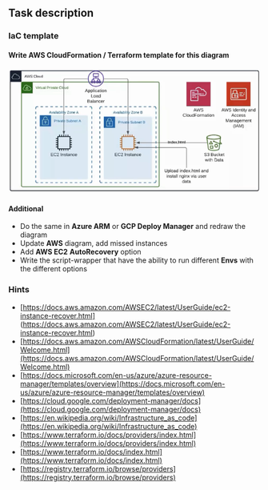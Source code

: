 ## Task description

### IaC template

#### Write AWS CloudFormation / Terraform template for this diagram

![IaC diagram](task6_diagram.png)

#### Additional

- Do the same in **Azure ARM** or **GCP Deploy Manager** and redraw the diagram
- Update **AWS** diagram, add missed instances
- Add **AWS EC2** **AutoRecovery** option
- Write the script-wrapper that have the ability to run different **Envs** with the different options

### Hints

- [https://docs.aws.amazon.com/AWSEC2/latest/UserGuide/ec2-instance-recover.html] (https://docs.aws.amazon.com/AWSEC2/latest/UserGuide/ec2-instance-recover.html)
- [https://docs.aws.amazon.com/AWSCloudFormation/latest/UserGuide/Welcome.html](https://docs.aws.amazon.com/AWSCloudFormation/latest/UserGuide/Welcome.html)
- [https://docs.microsoft.com/en-us/azure/azure-resource-manager/templates/overview](https://docs.microsoft.com/en-us/azure/azure-resource-manager/templates/overview)
- [https://cloud.google.com/deployment-manager/docs](https://cloud.google.com/deployment-manager/docs)
- [https://en.wikipedia.org/wiki/Infrastructure_as_code](https://en.wikipedia.org/wiki/Infrastructure_as_code)
- [https://www.terraform.io/docs/providers/index.html](https://www.terraform.io/docs/providers/index.html)
- [https://www.terraform.io/docs/index.html](https://www.terraform.io/docs/index.html)
- [https://registry.terraform.io/browse/providers](https://registry.terraform.io/browse/providers)
